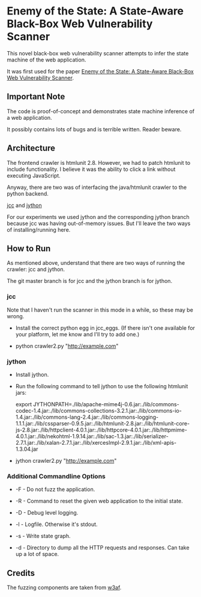 # Enemy of the State: A State-Aware Black-Box Web Vulnerability Scanner  

This novel black-box web vulnerability scanner attempts to infer the state machine of the web application. 

It was first used for the paper [Enemy of the State: A State-Aware Black-Box Web Vulnerability Scanner](http://cs.ucsb.edu/~adoupe/static/enemy-of-the-state-usenix2012.pdf).

## Important Note

The code is proof-of-concept and demonstrates state machine inference of a web application. 

It possibly contains lots of bugs and is terrible written. Reader beware.

## Architecture

The frontend crawler is htmlunit 2.8. However, we had to patch
htmlunit to include functionality. I believe it was the ability to
click a link without executing JavaScript.

Anyway, there are two was of interfacing the java/htmlunit crawler to
the python backend.

[jcc](http://lucene.apache.org/pylucene/jcc/readme.html) and
[jython](http://www.jython.org/)

For our experiments we used jython and the corresponding jython branch
because jcc was having out-of-memory issues. But I'll leave the two
ways of installing/running here.

## How to Run

As mentioned above, understand that there are two ways of running the
crawler: jcc and jython.

The git master branch is for jcc and the jython branch is for jython.


### jcc

Note that I haven't run the scanner in this mode in a while, so these
may be wrong.

* Install the correct python egg in jcc_eggs. (If there isn't one
  available for your platform, let me know and I'll try to add one.)
  
* python crawler2.py "http://example.com"  


### jython

* Install jython.

* Run the following command to tell jython to use the following
  htmlunit jars:
  
  export JYTHONPATH=./lib/apache-mime4j-0.6.jar:./lib/commons-codec-1.4.jar:./lib/commons-collections-3.2.1.jar:./lib/commons-io-1.4.jar:./lib/commons-lang-2.4.jar:./lib/commons-logging-1.1.1.jar:./lib/cssparser-0.9.5.jar:./lib/htmlunit-2.8.jar:./lib/htmlunit-core-js-2.8.jar:./lib/httpclient-4.0.1.jar:./lib/httpcore-4.0.1.jar:./lib/httpmime-4.0.1.jar:./lib/nekohtml-1.9.14.jar:./lib/sac-1.3.jar:./lib/serializer-2.7.1.jar:./lib/xalan-2.7.1.jar:./lib/xercesImpl-2.9.1.jar:./lib/xml-apis-1.3.04.jar

* jython crawler2.py "http://example.com"


### Additional Commandline Options

* -F - Do not fuzz the application.

* -R <command> - Command to reset the given web application to the
   initial state.

* -D - Debug level logging.

* -l <logfile> - Logfile. Otherwise it's stdout.

* -s - Write state graph.

* -d <dumpdir> - Directory to dump all the HTTP requests and
   responses. Can take up a lot of space.

## Credits

The fuzzing components are taken from [w3af](http://w3af.sourceforge.net/).




